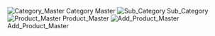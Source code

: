 ![Category_Master](https://github.com/user-attachments/assets/13fe825e-8bbc-4739-9354-057b10863a5c)
Category Master
![Sub_Category](https://github.com/user-attachments/assets/ddc0925a-5968-452a-8253-d67008094589)
Sub_Category
![Product_Master](https://github.com/user-attachments/assets/84b029ce-d5fb-44fb-a9e4-a4373bff0cb5)
Product_Master
![Add_Product_Master](https://github.com/user-attachments/assets/424d9546-ef5d-4da5-b31f-bd6f1a79ac92)
Add_Product_Master
